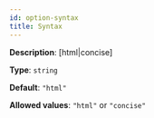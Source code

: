 ```yaml
---
id: option-syntax
title: Syntax
---
```

**Description**: [html|concise]

**Type**: `string`

**Default**: `"html"`

**Allowed values**: `"html"` or `"concise"`